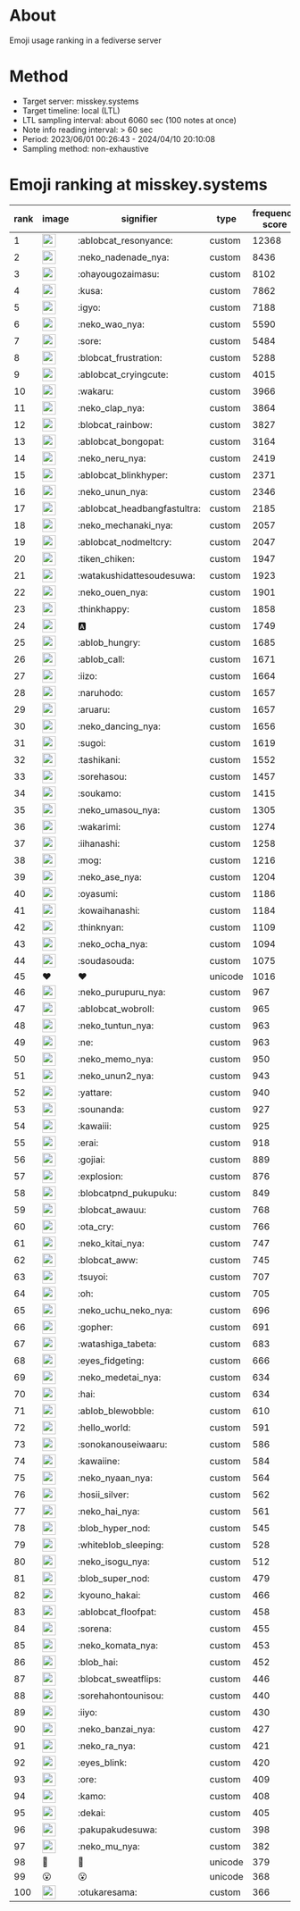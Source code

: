 # About
Emoji usage ranking in a fediverse server

# Method
- Target server: misskey.systems
- Target timeline: local (LTL)
- LTL sampling interval: about 6060 sec (100 notes at once)
- Note info reading interval: > 60 sec
- Period: 2023/06/01 00:26:43 - 2024/04/10 20:10:08 
- Sampling method: non-exhaustive

# Emoji ranking at misskey.systems

|rank|image|signifier|type|frequency score|
|----|----|----|----|----|
|1|<img height="24" src="https://misskey.systems/emoji/ablobcat_resonyance.webp">|:ablobcat_resonyance:|custom|12368|
|2|<img height="24" src="https://misskey.systems/emoji/neko_nadenade_nya.webp">|:neko_nadenade_nya:|custom|8436|
|3|<img height="24" src="https://misskey.systems/emoji/ohayougozaimasu.webp">|:ohayougozaimasu:|custom|8102|
|4|<img height="24" src="https://misskey.systems/emoji/kusa.webp">|:kusa:|custom|7862|
|5|<img height="24" src="https://misskey.systems/emoji/igyo.webp">|:igyo:|custom|7188|
|6|<img height="24" src="https://misskey.systems/emoji/neko_wao_nya.webp">|:neko_wao_nya:|custom|5590|
|7|<img height="24" src="https://misskey.systems/emoji/sore.webp">|:sore:|custom|5484|
|8|<img height="24" src="https://misskey.systems/emoji/blobcat_frustration.webp">|:blobcat_frustration:|custom|5288|
|9|<img height="24" src="https://misskey.systems/emoji/ablobcat_cryingcute.webp">|:ablobcat_cryingcute:|custom|4015|
|10|<img height="24" src="https://misskey.systems/emoji/wakaru.webp">|:wakaru:|custom|3966|
|11|<img height="24" src="https://misskey.systems/emoji/neko_clap_nya.webp">|:neko_clap_nya:|custom|3864|
|12|<img height="24" src="https://misskey.systems/emoji/blobcat_rainbow.webp">|:blobcat_rainbow:|custom|3827|
|13|<img height="24" src="https://misskey.systems/emoji/ablobcat_bongopat.webp">|:ablobcat_bongopat:|custom|3164|
|14|<img height="24" src="https://misskey.systems/emoji/neko_neru_nya.webp">|:neko_neru_nya:|custom|2419|
|15|<img height="24" src="https://misskey.systems/emoji/ablobcat_blinkhyper.webp">|:ablobcat_blinkhyper:|custom|2371|
|16|<img height="24" src="https://misskey.systems/emoji/neko_unun_nya.webp">|:neko_unun_nya:|custom|2346|
|17|<img height="24" src="https://misskey.systems/emoji/ablobcat_headbangfastultra.webp">|:ablobcat_headbangfastultra:|custom|2185|
|18|<img height="24" src="https://misskey.systems/emoji/neko_mechanaki_nya.webp">|:neko_mechanaki_nya:|custom|2057|
|19|<img height="24" src="https://misskey.systems/emoji/ablobcat_nodmeltcry.webp">|:ablobcat_nodmeltcry:|custom|2047|
|20|<img height="24" src="https://misskey.systems/emoji/tiken_chiken.webp">|:tiken_chiken:|custom|1947|
|21|<img height="24" src="https://misskey.systems/emoji/watakushidattesoudesuwa.webp">|:watakushidattesoudesuwa:|custom|1923|
|22|<img height="24" src="https://misskey.systems/emoji/neko_ouen_nya.webp">|:neko_ouen_nya:|custom|1901|
|23|<img height="24" src="https://misskey.systems/emoji/thinkhappy.webp">|:thinkhappy:|custom|1858|
|24|<img height="24" src="https://misskey.systems/emoji/a.webp">|:a:|custom|1749|
|25|<img height="24" src="https://misskey.systems/emoji/ablob_hungry.webp">|:ablob_hungry:|custom|1685|
|26|<img height="24" src="https://misskey.systems/emoji/ablob_call.webp">|:ablob_call:|custom|1671|
|27|<img height="24" src="https://misskey.systems/emoji/iizo.webp">|:iizo:|custom|1664|
|28|<img height="24" src="https://misskey.systems/emoji/naruhodo.webp">|:naruhodo:|custom|1657|
|29|<img height="24" src="https://misskey.systems/emoji/aruaru.webp">|:aruaru:|custom|1657|
|30|<img height="24" src="https://misskey.systems/emoji/neko_dancing_nya.webp">|:neko_dancing_nya:|custom|1656|
|31|<img height="24" src="https://misskey.systems/emoji/sugoi.webp">|:sugoi:|custom|1619|
|32|<img height="24" src="https://misskey.systems/emoji/tashikani.webp">|:tashikani:|custom|1552|
|33|<img height="24" src="https://misskey.systems/emoji/sorehasou.webp">|:sorehasou:|custom|1457|
|34|<img height="24" src="https://misskey.systems/emoji/soukamo.webp">|:soukamo:|custom|1415|
|35|<img height="24" src="https://misskey.systems/emoji/neko_umasou_nya.webp">|:neko_umasou_nya:|custom|1305|
|36|<img height="24" src="https://misskey.systems/emoji/wakarimi.webp">|:wakarimi:|custom|1274|
|37|<img height="24" src="https://misskey.systems/emoji/iihanashi.webp">|:iihanashi:|custom|1258|
|38|<img height="24" src="https://misskey.systems/emoji/mog.webp">|:mog:|custom|1216|
|39|<img height="24" src="https://misskey.systems/emoji/neko_ase_nya.webp">|:neko_ase_nya:|custom|1204|
|40|<img height="24" src="https://misskey.systems/emoji/oyasumi.webp">|:oyasumi:|custom|1186|
|41|<img height="24" src="https://misskey.systems/emoji/kowaihanashi.webp">|:kowaihanashi:|custom|1184|
|42|<img height="24" src="https://misskey.systems/emoji/thinknyan.webp">|:thinknyan:|custom|1109|
|43|<img height="24" src="https://misskey.systems/emoji/neko_ocha_nya.webp">|:neko_ocha_nya:|custom|1094|
|44|<img height="24" src="https://misskey.systems/emoji/soudasouda.webp">|:soudasouda:|custom|1075|
|45|❤|❤|unicode|1016|
|46|<img height="24" src="https://misskey.systems/emoji/neko_purupuru_nya.webp">|:neko_purupuru_nya:|custom|967|
|47|<img height="24" src="https://misskey.systems/emoji/ablobcat_wobroll.webp">|:ablobcat_wobroll:|custom|965|
|48|<img height="24" src="https://misskey.systems/emoji/neko_tuntun_nya.webp">|:neko_tuntun_nya:|custom|963|
|49|<img height="24" src="https://misskey.systems/emoji/ne.webp">|:ne:|custom|963|
|50|<img height="24" src="https://misskey.systems/emoji/neko_memo_nya.webp">|:neko_memo_nya:|custom|950|
|51|<img height="24" src="https://misskey.systems/emoji/neko_unun2_nya.webp">|:neko_unun2_nya:|custom|943|
|52|<img height="24" src="https://misskey.systems/emoji/yattare.webp">|:yattare:|custom|940|
|53|<img height="24" src="https://misskey.systems/emoji/sounanda.webp">|:sounanda:|custom|927|
|54|<img height="24" src="https://misskey.systems/emoji/kawaiii.webp">|:kawaiii:|custom|925|
|55|<img height="24" src="https://misskey.systems/emoji/erai.webp">|:erai:|custom|918|
|56|<img height="24" src="https://misskey.systems/emoji/gojiai.webp">|:gojiai:|custom|889|
|57|<img height="24" src="https://misskey.systems/emoji/explosion.webp">|:explosion:|custom|876|
|58|<img height="24" src="https://misskey.systems/emoji/blobcatpnd_pukupuku.webp">|:blobcatpnd_pukupuku:|custom|849|
|59|<img height="24" src="https://misskey.systems/emoji/blobcat_awauu.webp">|:blobcat_awauu:|custom|768|
|60|<img height="24" src="https://misskey.systems/emoji/ota_cry.webp">|:ota_cry:|custom|766|
|61|<img height="24" src="https://misskey.systems/emoji/neko_kitai_nya.webp">|:neko_kitai_nya:|custom|747|
|62|<img height="24" src="https://misskey.systems/emoji/blobcat_aww.webp">|:blobcat_aww:|custom|745|
|63|<img height="24" src="https://misskey.systems/emoji/tsuyoi.webp">|:tsuyoi:|custom|707|
|64|<img height="24" src="https://misskey.systems/emoji/oh.webp">|:oh:|custom|705|
|65|<img height="24" src="https://misskey.systems/emoji/neko_uchu_neko_nya.webp">|:neko_uchu_neko_nya:|custom|696|
|66|<img height="24" src="https://misskey.systems/emoji/gopher.webp">|:gopher:|custom|691|
|67|<img height="24" src="https://misskey.systems/emoji/watashiga_tabeta.webp">|:watashiga_tabeta:|custom|683|
|68|<img height="24" src="https://misskey.systems/emoji/eyes_fidgeting.webp">|:eyes_fidgeting:|custom|666|
|69|<img height="24" src="https://misskey.systems/emoji/neko_medetai_nya.webp">|:neko_medetai_nya:|custom|634|
|70|<img height="24" src="https://misskey.systems/emoji/hai.webp">|:hai:|custom|634|
|71|<img height="24" src="https://misskey.systems/emoji/ablob_blewobble.webp">|:ablob_blewobble:|custom|610|
|72|<img height="24" src="https://misskey.systems/emoji/hello_world.webp">|:hello_world:|custom|591|
|73|<img height="24" src="https://misskey.systems/emoji/sonokanouseiwaaru.webp">|:sonokanouseiwaaru:|custom|586|
|74|<img height="24" src="https://misskey.systems/emoji/kawaiine.webp">|:kawaiine:|custom|584|
|75|<img height="24" src="https://misskey.systems/emoji/neko_nyaan_nya.webp">|:neko_nyaan_nya:|custom|564|
|76|<img height="24" src="https://misskey.systems/emoji/hosii_silver.webp">|:hosii_silver:|custom|562|
|77|<img height="24" src="https://misskey.systems/emoji/neko_hai_nya.webp">|:neko_hai_nya:|custom|561|
|78|<img height="24" src="https://misskey.systems/emoji/blob_hyper_nod.webp">|:blob_hyper_nod:|custom|545|
|79|<img height="24" src="https://misskey.systems/emoji/whiteblob_sleeping.webp">|:whiteblob_sleeping:|custom|528|
|80|<img height="24" src="https://misskey.systems/emoji/neko_isogu_nya.webp">|:neko_isogu_nya:|custom|512|
|81|<img height="24" src="https://misskey.systems/emoji/blob_super_nod.webp">|:blob_super_nod:|custom|479|
|82|<img height="24" src="https://misskey.systems/emoji/kyouno_hakai.webp">|:kyouno_hakai:|custom|466|
|83|<img height="24" src="https://misskey.systems/emoji/ablobcat_floofpat.webp">|:ablobcat_floofpat:|custom|458|
|84|<img height="24" src="https://misskey.systems/emoji/sorena.webp">|:sorena:|custom|455|
|85|<img height="24" src="https://misskey.systems/emoji/neko_komata_nya.webp">|:neko_komata_nya:|custom|453|
|86|<img height="24" src="https://misskey.systems/emoji/blob_hai.webp">|:blob_hai:|custom|452|
|87|<img height="24" src="https://misskey.systems/emoji/blobcat_sweatflips.webp">|:blobcat_sweatflips:|custom|446|
|88|<img height="24" src="https://misskey.systems/emoji/sorehahontounisou.webp">|:sorehahontounisou:|custom|440|
|89|<img height="24" src="https://misskey.systems/emoji/iiyo.webp">|:iiyo:|custom|430|
|90|<img height="24" src="https://misskey.systems/emoji/neko_banzai_nya.webp">|:neko_banzai_nya:|custom|427|
|91|<img height="24" src="https://misskey.systems/emoji/neko_ra_nya.webp">|:neko_ra_nya:|custom|421|
|92|<img height="24" src="https://misskey.systems/emoji/eyes_blink.webp">|:eyes_blink:|custom|420|
|93|<img height="24" src="https://misskey.systems/emoji/ore.webp">|:ore:|custom|409|
|94|<img height="24" src="https://misskey.systems/emoji/kamo.webp">|:kamo:|custom|408|
|95|<img height="24" src="https://misskey.systems/emoji/dekai.webp">|:dekai:|custom|405|
|96|<img height="24" src="https://misskey.systems/emoji/pakupakudesuwa.webp">|:pakupakudesuwa:|custom|398|
|97|<img height="24" src="https://misskey.systems/emoji/neko_mu_nya.webp">|:neko_mu_nya:|custom|382|
|98|🎉|🎉|unicode|379|
|99|😮|😮|unicode|368|
|100|<img height="24" src="https://misskey.systems/emoji/otukaresama.webp">|:otukaresama:|custom|366|
